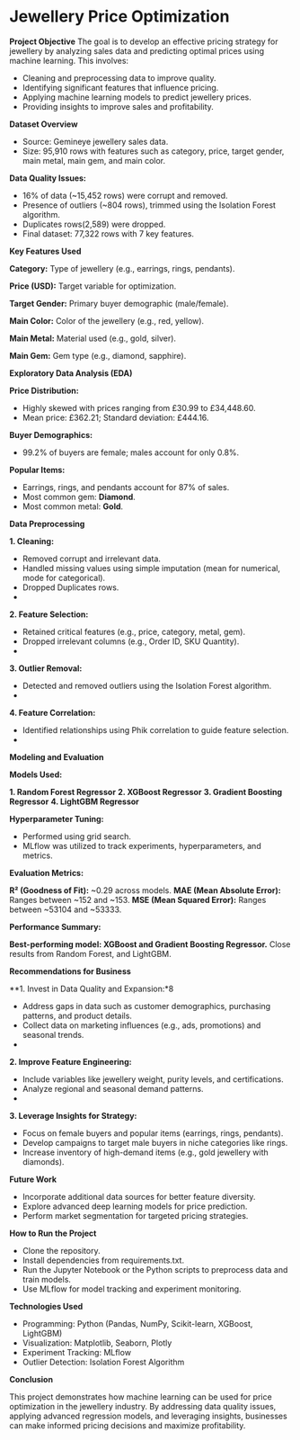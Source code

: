 # Jewellery Price Optimization

**Project Objective**
The goal is to develop an effective pricing strategy for jewellery by analyzing sales data and predicting optimal prices using machine learning. This involves:

  * Cleaning and preprocessing data to improve quality.
  * Identifying significant features that influence pricing.
  * Applying machine learning models to predict jewellery prices.
  * Providing insights to improve sales and profitability.

**Dataset Overview**
  * Source: Gemineye jewellery sales data.
  * Size: 95,910 rows with features such as category, price, target gender, main metal, main gem, and main color.
    
**Data Quality Issues:**
  * 16% of data (~15,452 rows) were corrupt and removed.
  * Presence of outliers (~804 rows), trimmed using the Isolation Forest algorithm.
  * Duplicates rows(2,589) were dropped.
  * Final dataset: 77,322 rows with 7 key features.

**Key Features Used**

**Category:** Type of jewellery (e.g., earrings, rings, pendants).

**Price (USD):** Target variable for optimization.

**Target Gender:** Primary buyer demographic (male/female).

**Main Color:** Color of the jewellery (e.g., red, yellow).

**Main Metal:** Material used (e.g., gold, silver).

**Main Gem:** Gem type (e.g., diamond, sapphire).

**Exploratory Data Analysis (EDA)**

**Price Distribution:**

  * Highly skewed with prices ranging from £30.99 to £34,448.60.
  * Mean price: £362.21; Standard deviation: £444.16.
    
**Buyer Demographics:**

  * 99.2% of buyers are female; males account for only 0.8%.
    
**Popular Items:**

  * Earrings, rings, and pendants account for 87% of sales.
  * Most common gem: **Diamond**.
  * Most common metal: **Gold**.

**Data Preprocessing**

**1. Cleaning:**
  * Removed corrupt and irrelevant data.
  * Handled missing values using simple imputation (mean for numerical, mode for categorical).
  * Dropped Duplicates rows.
  * 
**2. Feature Selection:**
  * Retained critical features (e.g., price, category, metal, gem).
  * Dropped irrelevant columns (e.g., Order ID, SKU Quantity).
  * 
**3. Outlier Removal:**
  * Detected and removed outliers using the Isolation Forest algorithm.
  * 
**4. Feature Correlation:**
  * Identified relationships using Phik correlation to guide feature selection.
  * 
**Modeling and Evaluation**

**Models Used:**

**1. Random Forest Regressor**
**2. XGBoost Regressor**
**3. Gradient Boosting Regressor**
**4. LightGBM Regressor**
    
**Hyperparameter Tuning:**

  * Performed using grid search.
  * MLflow was utilized to track experiments, hyperparameters, and metrics.
   
**Evaluation Metrics:**

**R² (Goodness of Fit):** ~0.29 across models.
**MAE (Mean Absolute Error):** Ranges between ~152 and ~153.
**MSE (Mean Squared Error):** Ranges between ~53104 and ~53333.

**Performance Summary:**

**Best-performing model: XGBoost and Gradient Boosting Regressor.**
Close results from Random Forest, and LightGBM.

**Recommendations for Business**

**1. Invest in Data Quality and Expansion:*8

  * Address gaps in data such as customer demographics, purchasing patterns, and product details.
  * Collect data on marketing influences (e.g., ads, promotions) and seasonal trends.
  * 
**2. Improve Feature Engineering:**

  * Include variables like jewellery weight, purity levels, and certifications.
  * Analyze regional and seasonal demand patterns.
  * 
**3. Leverage Insights for Strategy:**
    
  * Focus on female buyers and popular items (earrings, rings, pendants).
  * Develop campaigns to target male buyers in niche categories like rings.
  * Increase inventory of high-demand items (e.g., gold jewellery with diamonds).
    
**Future Work**

  * Incorporate additional data sources for better feature diversity.
  * Explore advanced deep learning models for price prediction.
  * Perform market segmentation for targeted pricing strategies.

**How to Run the Project**

  * Clone the repository.
  * Install dependencies from requirements.txt.
  * Run the Jupyter Notebook or the Python scripts to preprocess data and train models.
  * Use MLflow for model tracking and experiment monitoring.
    
**Technologies Used**

  * Programming: Python (Pandas, NumPy, Scikit-learn, XGBoost, LightGBM)
  * Visualization: Matplotlib, Seaborn, Plotly
  * Experiment Tracking: MLflow
  * Outlier Detection: Isolation Forest Algorithm

**Conclusion**

This project demonstrates how machine learning can be used for price optimization in the jewellery industry. By addressing data quality issues, applying advanced regression models, and leveraging insights, businesses can make informed pricing decisions and maximize profitability.

